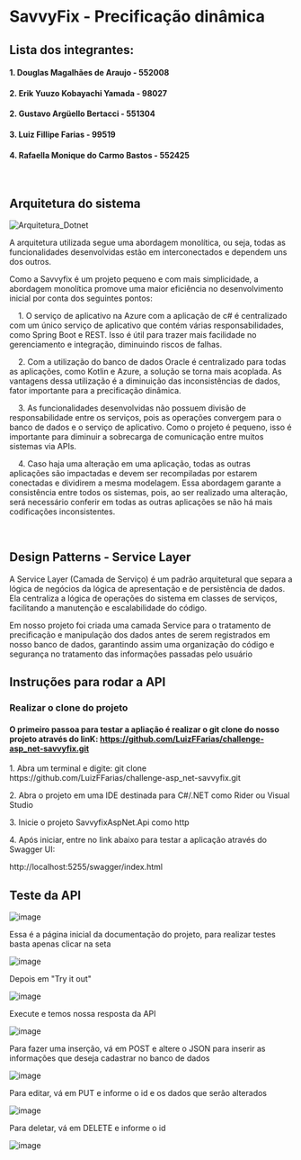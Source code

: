 # SavvyFix - Precificação dinâmica

## Lista dos integrantes:
#### 1. Douglas Magalhães de Araujo - 552008

#### 2. Erik Yuuzo Kobayachi Yamada - 98027

#### 2. Gustavo Argüello Bertacci - 551304

#### 3. Luiz Fillipe Farias - 99519

#### 4. Rafaella Monique do Carmo Bastos - 552425

<br>

## Arquitetura do sistema
![Arquitetura_Dotnet](https://github.com/user-attachments/assets/abef2011-e2b8-4e96-bb5a-8b84216a8dce)

<p>A arquitetura utilizada segue uma abordagem monolítica, ou seja, todas as funcionalidades desenvolvidas estão em interconectados e dependem uns dos outros.</p> 

<p>Como a Savvyfix é um projeto pequeno e com mais simplicidade, a abordagem monolítica promove uma maior eficiência no desenvolvimento inicial por conta dos seguintes pontos:</p>

<p>&nbsp;&nbsp;&nbsp;&nbsp;1. O serviço de aplicativo na Azure com a aplicação de c# é centralizado com um único serviço de aplicativo que contém várias responsabilidades, como Spring Boot e REST. Isso é útil para trazer mais facilidade no gerenciamento e integração, diminuindo riscos de falhas.</p>

<p>&nbsp;&nbsp;&nbsp;&nbsp;2. Com a utilização do banco de dados Oracle é centralizado para todas as aplicações, como Kotlin e Azure, a solução se torna mais acoplada. As vantagens dessa utilização é a diminuição das inconsistências de dados, fator importante para a precificação dinâmica.</p>

<p>&nbsp;&nbsp;&nbsp;&nbsp;3. As funcionalidades desenvolvidas não possuem divisão de responsabilidade entre os serviços, pois as operações convergem para o banco de dados e o serviço de aplicativo. Como o projeto é pequeno, isso é importante para diminuir a sobrecarga de comunicação entre muitos sistemas via APIs.</p>

<p>&nbsp;&nbsp;&nbsp;&nbsp;4. Caso haja uma alteração em uma aplicação, todas as outras aplicações são impactadas e devem ser recompiladas por estarem conectadas e dividirem a mesma modelagem. Essa abordagem garante a consistência entre todos os sistemas, pois, ao ser realizado uma alteração, será necessário conferir em todas as outras aplicações se não há mais codificações inconsistentes.</p>

<br>

## Design Patterns - Service Layer
<p>A Service Layer (Camada de Serviço) é um padrão arquitetural que separa a lógica de negócios da lógica de apresentação e de persistência de dados. Ela centraliza a lógica de operações do sistema em classes de serviços, facilitando a manutenção e escalabilidade do código.</p>
<p>Em nosso projeto foi criada uma camada Service para o tratamento de precificação e manipulação dos dados antes de serem registrados em nosso banco de dados, garantindo assim uma organização do código e
segurança no tratamento das informações passadas pelo usuário</p>


## Instruções para rodar a API

### Realizar o clone do projeto 

#### <p>O primeiro passoa para testar a apliação é realizar o git clone do nosso projeto através do linK: https://github.com/LuizFFarias/challenge-asp_net-savvyfix.git</p>


<p>1. Abra um terminal e digite: git clone https://github.com/LuizFFarias/challenge-asp_net-savvyfix.git</p>
<p>2. Abra o projeto em uma IDE destinada para C#/.NET como Rider ou Visual Studio</p>
<p>3. Inicie o projeto SavvyfixAspNet.Api como http</p>
<p>4. Após iniciar, entre no link abaixo para testar a aplicação através do Swagger UI: </p>
http://localhost:5255/swagger/index.html

<br>

## Teste da API

![image](https://github.com/user-attachments/assets/ab5e23eb-8813-431c-b073-2a93d63fbf68)

<p>Essa é a página inicial da documentação do projeto, para realizar testes basta apenas clicar na seta </p>

![image](https://github.com/user-attachments/assets/f59d75ba-beb7-4e33-b76b-d4e2b95735a8)

<p>Depois em "Try it out" </p>

![image](https://github.com/user-attachments/assets/a8b7eceb-a5ba-481d-9cc3-7153338cd470)

<p>Execute e temos nossa resposta da API</p>

![image](https://github.com/user-attachments/assets/72b8137e-0b6c-4c92-bda8-07b00eff68ca)

<p>Para fazer uma inserção, vá em POST e altere o JSON para inserir as informações que deseja cadastrar no banco de dados</p>

![image](https://github.com/user-attachments/assets/7183eeee-d834-470f-8af5-ee600f31862b)

<p>Para editar, vá em PUT e informe o id e os dados que serão alterados </p>

![image](https://github.com/user-attachments/assets/47cb5a01-3935-463b-8503-663631a530f3)

<p>Para deletar, vá em DELETE e informe o id</p>

![image](https://github.com/user-attachments/assets/0c45ac38-3412-469a-ae3f-9d6b584545f3)









